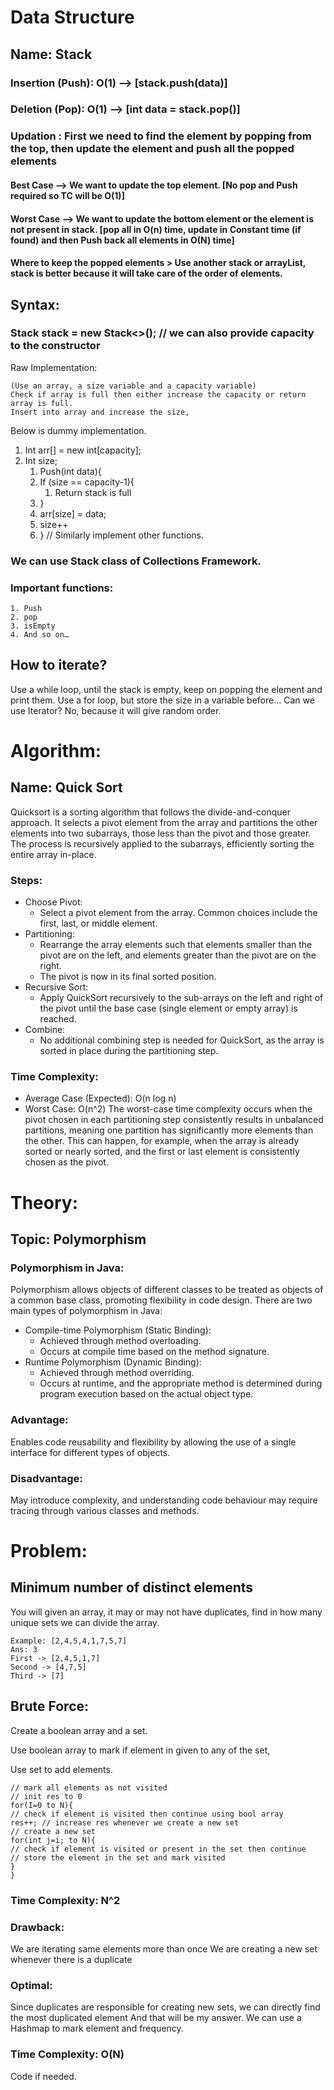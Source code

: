 # Data Structure

## Name: Stack

### Insertion (Push): O(1) —> [stack.push(data)]

### Deletion (Pop): O(1)   --> [int data = stack.pop()]

### Updation : First we need to find the element by popping from the top, then update the element and push all the popped elements

#### Best Case —> We want to update the top element. [No pop and Push required so TC will be O(1)]

#### Worst Case —> We want to update the bottom element or the element is not present in stack. [pop all in O(n) time, update in Constant time (if found) and then Push back all elements in O(N) time]

#### Where to keep the popped elements > Use another stack or arrayList, stack is better because it will take care of the order of elements.

## Syntax: 
### Stack<Integer> stack = new Stack<>(); // we can also provide capacity to the constructor
Raw Implementation:

    (Use an array, a size variable and a capacity variable)
    Check if array is full then either increase the capacity or return array is full.
    Insert into array and increase the size,

Below is dummy implementation.
1. Int arr[] = new int[capacity];
2. Int size;
    1. Push(int data){
    2. If (size == capacity-1){
        1. Return stack is full
    3. }
    4. arr[size] = data;
    5. size++
    6. }
       // Similarly implement other functions.

### We can use Stack class of Collections Framework.

### Important functions:
    1. Push
    2. pop
    3. isEmpty
    4. And so on…

## How to iterate?
Use a while loop, until the stack is empty, keep on popping the element and print them.
Use a for loop, but store the size in a variable before…
Can we use Iterator? No, because it will give random order.

# Algorithm:

## Name: Quick Sort

Quicksort is a sorting algorithm that follows the divide-and-conquer approach. It selects a pivot element from the array and partitions the other elements into two subarrays, those less than the pivot and those greater. The process is recursively applied to the subarrays, efficiently sorting the entire array in-place.

### Steps:
* Choose Pivot:
    * Select a pivot element from the array. Common choices include the first, last, or middle element.
* Partitioning:
    * Rearrange the array elements such that elements smaller than the pivot are on the left, and elements greater than the pivot are on the right.
    * The pivot is now in its final sorted position.
* Recursive Sort:
    * Apply QuickSort recursively to the sub-arrays on the left and right of the pivot until the base case (single element or empty array) is reached.
* Combine:
    * No additional combining step is needed for QuickSort, as the array is sorted in place during the partitioning step.

### Time Complexity:
* Average Case (Expected): O(n log n)
* Worst Case: O(n^2)
  The worst-case time complexity occurs when the pivot chosen in each partitioning step consistently results in unbalanced partitions, meaning one partition has significantly more elements than the other. This can happen, for example, when the array is already sorted or nearly sorted, and the first or last element is consistently chosen as the pivot.


# Theory:
## Topic: Polymorphism
### Polymorphism in Java:
Polymorphism allows objects of different classes to be treated as objects of a common base class, promoting flexibility in code design.
There are two main types of polymorphism in Java:
* Compile-time Polymorphism (Static Binding):
    * Achieved through method overloading.
    * Occurs at compile time based on the method signature.
* Runtime Polymorphism (Dynamic Binding):
    * Achieved through method overriding.
    * Occurs at runtime, and the appropriate method is determined during program execution based on the actual object type.

### Advantage:
Enables code reusability and flexibility by allowing the use of a single interface for different types of objects.
### Disadvantage:
May introduce complexity, and understanding code behaviour may require tracing through various classes and methods.


# Problem:
## Minimum number of distinct elements
You will given an array, it may or may not have duplicates, find in how many unique sets we can divide the array.

    Example: [2,4,5,4,1,7,5,7]
    Ans: 3
    First -> [2,4,5,1,7]
    Second -> [4,7,5]
    Third -> [7]


## Brute Force:
Create a boolean array and a set.

Use boolean array to mark if element in given to any of the set,

Use set to add elements.

    // mark all elements as not visited
    // init res to 0
    for(I=0 to N){
    // check if element is visited then continue using bool array
    res++; // increase res whenever we create a new set
    // create a new set
    for(int j=i; to N){
    // check if element is visited or present in the set then continue
    // store the element in the set and mark visited
    }
    }

### Time Complexity: N^2
### Drawback:
We are iterating same elements more than once
We are creating a new set whenever there is a duplicate

### Optimal:
Since duplicates are responsible for creating new sets, we can directly find the most duplicated element
And that will be my answer.
We can use a Hashmap to mark element and frequency.

### Time Complexity: O(N)

Code if needed.
